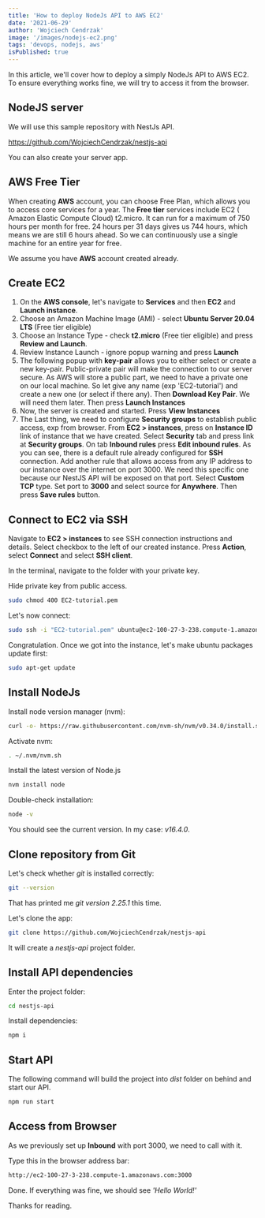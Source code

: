 ```yaml
---
title: 'How to deploy NodeJs API to AWS EC2'
date: '2021-06-29'
author: 'Wojciech Cendrzak'
image: '/images/nodejs-ec2.png'
tags: 'devops, nodejs, aws'
isPublished: true
---
```


In this article, we'll cover how to deploy a simply NodeJs API to AWS EC2. To ensure everything works fine, we will try to access it from the browser.

## NodeJS server

We will use this sample repository with
NestJs API.

https://github.com/WojciechCendrzak/nestjs-api

You can also create your server app.

## AWS Free Tier

When creating **AWS** account, you can choose Free Plan, which allows you to access core services for a year. The **Free tier** services include EC2 ( Amazon Elastic Compute Cloud) t2.micro. It can run for a maximum of 750 hours per month for free. 24 hours per 31 days gives us 744 hours, which means we are still 6 hours ahead. So we can continuously use a single machine for an entire year for free.

We assume you have **AWS** account created already.

## Create EC2

1. On the **AWS console**, let's navigate to **Services** and then **EC2** and **Launch instance**.
2. Choose an Amazon Machine Image (AMI) - select **Ubuntu Server 20.04 LTS** (Free tier eligible)
3. Choose an Instance Type - check **t2.micro** (Free tier eligible) and press **Review and Launch**.
4. Review Instance Launch - ignore popup warning and press **Launch**
5. The following popup with **key-pair** allows you to either select or create a new key-pair. Public-private pair will make the connection to our server secure. As AWS will store a public part, we need to have a private one on our local machine. So let give any name (exp 'EC2-tutorial') and create a new one (or select if there any). Then **Download Key Pair**. We will need them later. Then press **Launch Instances**
6. Now, the server is created and started. Press **View Instances**
7. The Last thing, we need to configure **Security groups** to establish public access, exp from browser.
   From **EC2 > instances**, press on **Instance ID** link of instance that we have created. Select **Security** tab and press link at **Security groups**. On tab **Inbound rules** press **Edit inbound rules**.
   As you can see, there is a default rule already configured for **SSH** connection.
   Add another rule that allows access from any IP address to our instance over the internet on port 3000. We need this specific one because our NestJS API will be exposed on that port.
   Select **Custom TCP** type. Set port to **3000** and select source for **Anywhere**. Then press **Save rules** button.

## Connect to EC2 via SSH

Navigate to **EC2 > instances** to see SSH connection instructions and details. Select checkbox to the left of our created instance. Press **Action**, select **Connect** and select **SSH client**.

In the terminal, navigate to the folder with your private key.

Hide private key from public access.

```sh
sudo chmod 400 EC2-tutorial.pem
```

Let's now connect:

```sh
sudo ssh -i "EC2-tutorial.pem" ubuntu@ec2-100-27-3-238.compute-1.amazonaws.com
```

Congratulation. Once we got into the instance, let's make ubuntu packages update first:

```sh
sudo apt-get update
```

## Install NodeJs

Install node version manager (nvm):

```sh
curl -o- https://raw.githubusercontent.com/nvm-sh/nvm/v0.34.0/install.sh | bash
```

Activate nvm:

```sh
. ~/.nvm/nvm.sh
```

Install the latest version of Node.js

```sh
nvm install node
```

Double-check installation:

```sh
node -v
```

You should see the current version. In my case: _v16.4.0_.

## Clone repository from Git

Let's check whether _git_ is installed correctly:

```sh
git --version
```

That has printed me _git version 2.25.1_ this time.

Let's clone the app:

```sh
git clone https://github.com/WojciechCendrzak/nestjs-api
```

It will create a _nestjs-api_ project folder.

## Install API dependencies

Enter the project folder:

```sh
cd nestjs-api
```

Install dependencies:

```sh
npm i
```

## Start API

The following command will build the project into _dist_ folder on behind and start our API.

```sh
npm run start
```

## Access from Browser

As we previously set up **Inbound** with port 3000, we need to call with it.

Type this in the browser address bar:

```sh
http://ec2-100-27-3-238.compute-1.amazonaws.com:3000
```

Done. If everything was fine, we should see _'Hello World!'_

Thanks for reading.
